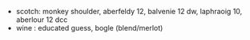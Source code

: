 

* scotch: monkey shoulder, aberfeldy 12, balvenie 12 dw, laphraoig 10, aberlour 12 dcc
* wine : educated guess, bogle (blend/merlot)
